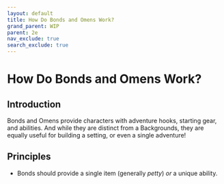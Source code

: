 ```yaml
---
layout: default
title: How Do Bonds and Omens Work?
grand_parent: WIP
parent: 2e
nav_exclude: true
search_exclude: true
---
```


# How Do Bonds and Omens Work?

## Introduction

Bonds and Omens provide characters with adventure hooks, starting gear, and abilities. And while they are distinct from a Backgrounds, they are equally useful for building a setting, or even a single adventure! 

## Principles

- Bonds should provide a single item (generally _petty_) _or_ a unique ability.
